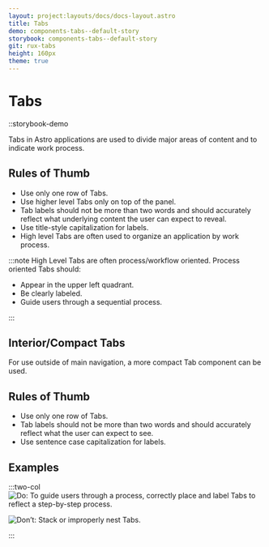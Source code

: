 ```yaml
---
layout: project:layouts/docs/docs-layout.astro
title: Tabs
demo: components-tabs--default-story
storybook: components-tabs--default-story
git: rux-tabs
height: 160px
theme: true
---
```


# Tabs

::storybook-demo

Tabs in Astro applications are used to divide major areas of content and to indicate work process.

## Rules of Thumb

- Use only one row of Tabs.
- Use higher level Tabs only on top of the panel.
- Tab labels should not be more than two words and should accurately reflect what underlying content the user can expect to reveal.
- Use title-style capitalization for labels.
- High level Tabs are often used to organize an application by work process.

:::note
High Level Tabs are often process/workflow oriented. Process oriented Tabs should:

- Appear in the upper left quadrant.
- Be clearly labeled.
- Guide users through a sequential process.

:::

## Interior/Compact Tabs

For use outside of main navigation, a more compact Tab component can be used.

## Rules of Thumb

- Use only one row of Tabs.
- Tab labels should not be more than two words and should accurately reflect what the user can expect to see.
- Use sentence case capitalization for labels.

## Examples

:::two-col
![Do: To guide users through a process, correctly place and label Tabs to reflect a step-by-step process.](/img/components/nav-tabs-do-1.png "Do: To guide users through a process, correctly place and label Tabs to reflect a step-by-step process.")

![Don’t: Stack or improperly nest Tabs.](/img/components/nav-tabs-dont-1.png "Don’t: Stack or improperly nest Tabs.")

:::
